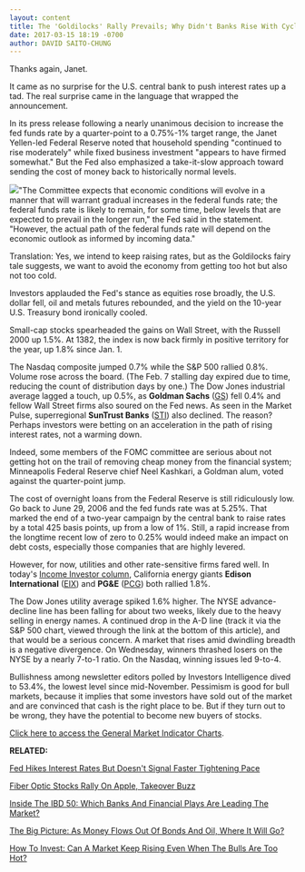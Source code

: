 ```yaml
---
layout: content
title: The 'Goldilocks' Rally Prevails; Why Didn't Banks Rise With Cyclicals?
date: 2017-03-15 18:19 -0700
author: DAVID SAITO-CHUNG
---
```









Thanks again, Janet.


It came as no surprise for the U.S. central bank to push interest rates up a tad. The real surprise came in the language that wrapped the announcement.


In its press release following a nearly unanimous decision to increase the fed funds rate by a quarter-point to a 0.75%-1% target range, the Janet Yellen-led Federal Reserve noted that household spending "continued to rise moderately" while fixed business investment "appears to have firmed somewhat." But the Fed also emphasized a take-it-slow approach toward sending the cost of money back to historically normal levels.


![](https://www.investors.com/wp-content/uploads/2017/03/MP031517-168x300.png)"The Committee expects that economic conditions will evolve in a manner that will warrant gradual increases in the federal funds rate; the federal funds rate is likely to remain, for some time, below levels that are expected to prevail in the longer run," the Fed said in the statement. "However, the actual path of the federal funds rate will depend on the economic outlook as informed by incoming data."


Translation: Yes, we intend to keep raising rates, but as the Goldilocks fairy tale suggests, we want to avoid the economy from getting too hot but also not too cold.


Investors applauded the Fed's stance as equities rose broadly, the U.S. dollar fell, oil and metals futures rebounded, and the yield on the 10-year U.S. Treasury bond ironically cooled.


Small-cap stocks spearheaded the gains on Wall Street, with the Russell 2000 up 1.5%. At 1382, the index is now back firmly in positive territory for the year, up 1.8% since Jan. 1.


The Nasdaq composite jumped 0.7% while the S&P 500 rallied 0.8%. Volume rose across the board. (The Feb. 7 stalling day expired due to time, reducing the count of distribution days by one.)
The Dow Jones industrial average lagged a touch, up 0.5%, as **Goldman Sachs** ([GS](https://research.investors.com/quote.aspx?symbol=GS)) fell 0.4% and fellow Wall Street firms also soured on the Fed news. As seen in the Market Pulse, superregional **SunTrust Banks** ([STI](https://research.investors.com/quote.aspx?symbol=STI)) also declined. The reason? Perhaps investors were betting on an acceleration in the path of rising interest rates, not a warming down.


Indeed, some members of the FOMC committee are serious about not getting hot on the trail of removing cheap money from the financial system; Minneapolis Federal Reserve chief Neel Kashkari, a Goldman alum, voted against the quarter-point jump.


The cost of overnight loans from the Federal Reserve is still ridiculously low. Go back to June 29, 2006 and the fed funds rate was at 5.25%. That marked the end of a two-year campaign by the central bank to raise rates by a total 425 basis points, up from a low of 1%. Still, a rapid increase from the longtime recent low of zero to 0.25% would indeed make an impact on debt costs, especially those companies that are highly levered.


However, for now, utilities and other rate-sensitive firms fared well. In today's [Income Investor column](https://www.investors.com/research/the-income-investor/these-2-leading-utility-stocks-shrug-off-talk-of-higher-interest-rates/), California energy giants **Edison International** ([EIX](https://research.investors.com/quote.aspx?symbol=EIX)) and **PG&E** ([PCG](https://research.investors.com/quote.aspx?symbol=PCG)) both rallied 1.8%.


The Dow Jones utility average spiked 1.6% higher.
The NYSE advance-decline line has been falling for about two weeks, likely due to the heavy selling in energy names. A continued drop in the A-D line (track it via the S&P 500 chart, viewed through the link at the bottom of this article), and that would be a serious concern. A market that rises amid dwindling breadth is a negative divergence. On Wednesday, winners thrashed losers on the NYSE by a nearly 7-to-1 ratio. On the Nasdaq, winning issues led 9-to-4.


Bullishness among newsletter editors polled by Investors Intelligence dived to 53.4%, the lowest level since mid-November. Pessimism is good for bull markets, because it implies that some investors have sold out of the market and are convinced that cash is the right place to be. But if they turn out to be wrong, they have the potential to become new buyers of stocks.


[Click here to access the General Market Indicator Charts](https://www.investors.com/wp-content/uploads/2017/03/IBD1503153131GMI.pdf).


**RELATED:**


[Fed Hikes Interest Rates But Doesn't Signal Faster Tightening Pace](https://www.investors.com/news/economy/fed-hikes-interest-rates-but-stays-in-tune-with-markets/)


[Fiber Optic Stocks Rally On Apple, Takeover Buzz](https://www.investors.com/news/technology/lumentum-pt-hiked-on-apple-neophotonics-up-despite-china/)


[Inside The IBD 50: Which Banks And Financial Plays Are Leading The Market?](https://www.investors.com/stock-lists/ibd-50/3-reasons-why-banks-financiers-make-up-a-big-chunk-of-the-ibd-50/)


[The Big Picture: As Money Flows Out Of Bonds And Oil, Where It Will Go?](https://www.investors.com/market-trend/the-big-picture/oil-prices-dive-sending-s-where-will-the-money-flow/)


[How To Invest: Can A Market Keep Rising Even When The Bulls Are Too Hot?](https://www.investors.com/how-to-invest/investors-corner/charts-101-how-the-base-on-base-etches-superb-stock-gains/)




